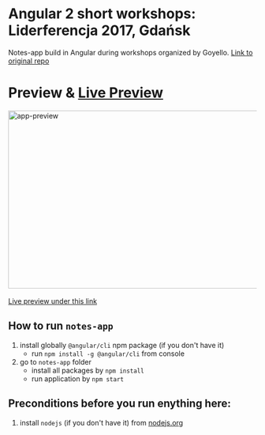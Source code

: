 # Angular 2 short workshops: Liderferencja 2017, Gdańsk
Notes-app build in Angular during workshops organized by Goyello. 
[Link to original repo](https://github.com/michalczukm/gy-angular-workshops)
# Preview & [Live Preview](https://peterporzuczek.github.io/gy-angular-workshops/)
<div>
	<img src="http://i.imgur.com/RLi4lZ0.gif" alt="app-preview" width="640" height="360">
</div>
<div>
  </br>
  <a href="https://peterporzuczek.github.io/gy-angular-workshops/">Live preview under this link</a>
</div>


## How to run `notes-app`
1. install globally `@angular/cli` npm package (if you don't have it)
    * run `npm install -g @angular/cli` from console
1. go to `notes-app` folder
    * install all packages by `npm install`
    * run application by `npm start`

## Preconditions before you run enything here:
1. install `nodejs` (if you don't have it) from [nodejs.org](https://nodejs.org/en/)
